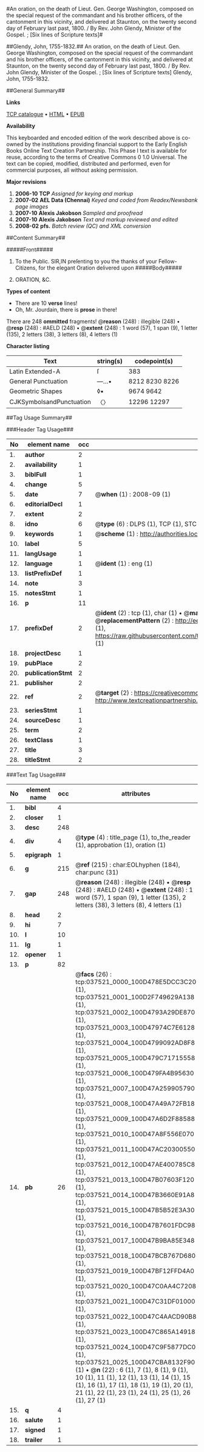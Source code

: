 #An oration, on the death of Lieut. Gen. George Washington, composed on the special request of the commandant and his brother officers, of the cantonment in this vicinity, and delivered at Staunton, on the twenty second day of February last past, 1800. / By Rev. John Glendy, Minister of the Gospel. ; [Six lines of Scripture texts]#

##Glendy, John, 1755-1832.##
An oration, on the death of Lieut. Gen. George Washington, composed on the special request of the commandant and his brother officers, of the cantonment in this vicinity, and delivered at Staunton, on the twenty second day of February last past, 1800. / By Rev. John Glendy, Minister of the Gospel. ; [Six lines of Scripture texts]
Glendy, John, 1755-1832.

##General Summary##

**Links**

[TCP catalogue](http://www.ota.ox.ac.uk/tcp/)  • 
[HTML](http://tei.it.ox.ac.uk/tcp/Texts-HTML/free/N28/N28147.html)  • 
[EPUB](http://tei.it.ox.ac.uk/tcp/Texts-EPUB/free/N28/N28147.epub)

**Availability**

This keyboarded and encoded edition of the
	       work described above is co-owned by the institutions
	       providing financial support to the Early English Books
	       Online Text Creation Partnership. This Phase I text is
	       available for reuse, according to the terms of Creative
	       Commons 0 1.0 Universal. The text can be copied,
	       modified, distributed and performed, even for
	       commercial purposes, all without asking permission.

**Major revisions**

1. __2006-10__ __TCP__ *Assigned for keying and markup*
1. __2007-02__ __AEL Data (Chennai)__ *Keyed and coded from Readex/Newsbank page images*
1. __2007-10__ __Alexis Jakobson__ *Sampled and proofread*
1. __2007-10__ __Alexis Jakobson__ *Text and markup reviewed and edited*
1. __2008-02__ __pfs.__ *Batch review (QC) and XML conversion*

##Content Summary##

#####Front#####

1. To the Public.
SIR,IN preſenting to you the thanks of your Fellow-Citizens, for the elegant Oration delivered upon 
#####Body#####

1. ORATION, &C.

**Types of content**

  * There are 10 **verse** lines!
  * Oh, Mr. Jourdain, there is **prose** in there!

There are 248 **ommitted** fragments! 
 @__reason__ (248) : illegible (248)  •  @__resp__ (248) : #AELD (248)  •  @__extent__ (248) : 1 word (57), 1 span (9), 1 letter (135), 2 letters (38), 3 letters (8), 4 letters (1)

**Character listing**


|Text|string(s)|codepoint(s)|
|---|---|---|
|Latin Extended-A|ſ|383|
|General Punctuation|—…•|8212 8230 8226|
|Geometric Shapes|◊▪|9674 9642|
|CJKSymbolsandPunctuation|〈〉|12296 12297|

##Tag Usage Summary##

###Header Tag Usage###

|No|element name|occ|attributes|
|---|---|---|---|
|1.|__author__|2||
|2.|__availability__|1||
|3.|__biblFull__|1||
|4.|__change__|5||
|5.|__date__|7| @__when__ (1) : 2008-09 (1)|
|6.|__editorialDecl__|1||
|7.|__extent__|2||
|8.|__idno__|6| @__type__ (6) : DLPS (1), TCP (1), STC (1), NOTIS (1), IMAGE-SET (1), EVANS-CITATION (1)|
|9.|__keywords__|1| @__scheme__ (1) : http://authorities.loc.gov/ (1)|
|10.|__label__|5||
|11.|__langUsage__|1||
|12.|__language__|1| @__ident__ (1) : eng (1)|
|13.|__listPrefixDef__|1||
|14.|__note__|3||
|15.|__notesStmt__|1||
|16.|__p__|11||
|17.|__prefixDef__|2| @__ident__ (2) : tcp (1), char (1)  •  @__matchPattern__ (2) : ([0-9\-]+):([0-9IVX]+) (1), (.+) (1)  •  @__replacementPattern__ (2) : http://eebo.chadwyck.com/downloadtiff?vid=$1&page=$2 (1), https://raw.githubusercontent.com/textcreationpartnership/Texts/master/tcpchars.xml#$1 (1)|
|18.|__projectDesc__|1||
|19.|__pubPlace__|2||
|20.|__publicationStmt__|2||
|21.|__publisher__|2||
|22.|__ref__|2| @__target__ (2) : https://creativecommons.org/publicdomain/zero/1.0/ (1), http://www.textcreationpartnership.org/docs/. (1)|
|23.|__seriesStmt__|1||
|24.|__sourceDesc__|1||
|25.|__term__|2||
|26.|__textClass__|1||
|27.|__title__|3||
|28.|__titleStmt__|2||


###Text Tag Usage###

|No|element name|occ|attributes|
|---|---|---|---|
|1.|__bibl__|4||
|2.|__closer__|1||
|3.|__desc__|248||
|4.|__div__|4| @__type__ (4) : title_page (1), to_the_reader (1), approbation (1), oration (1)|
|5.|__epigraph__|1||
|6.|__g__|215| @__ref__ (215) : char:EOLhyphen (184), char:punc (31)|
|7.|__gap__|248| @__reason__ (248) : illegible (248)  •  @__resp__ (248) : #AELD (248)  •  @__extent__ (248) : 1 word (57), 1 span (9), 1 letter (135), 2 letters (38), 3 letters (8), 4 letters (1)|
|8.|__head__|2||
|9.|__hi__|7||
|10.|__l__|10||
|11.|__lg__|1||
|12.|__opener__|1||
|13.|__p__|82||
|14.|__pb__|26| @__facs__ (26) : tcp:037521_0000_100D478E5DCC3C20 (1), tcp:037521_0001_100D2F749629A138 (1), tcp:037521_0002_100D4793A29DE870 (1), tcp:037521_0003_100D47974C7E6128 (1), tcp:037521_0004_100D4799092AD8F8 (1), tcp:037521_0005_100D479C71715558 (1), tcp:037521_0006_100D479FA4B95630 (1), tcp:037521_0007_100D47A259905790 (1), tcp:037521_0008_100D47A49A72FB18 (1), tcp:037521_0009_100D47A6D2F88588 (1), tcp:037521_0010_100D47A8F556E070 (1), tcp:037521_0011_100D47AC20300550 (1), tcp:037521_0012_100D47AE400785C8 (1), tcp:037521_0013_100D47B07603F120 (1), tcp:037521_0014_100D47B3660E91A8 (1), tcp:037521_0015_100D47B5B52E3A30 (1), tcp:037521_0016_100D47B7601FDC98 (1), tcp:037521_0017_100D47B9BA85E348 (1), tcp:037521_0018_100D47BCB767D680 (1), tcp:037521_0019_100D47BF12FFD4A0 (1), tcp:037521_0020_100D47C0AA4C7208 (1), tcp:037521_0021_100D47C31DF01000 (1), tcp:037521_0022_100D47C4AACD90B8 (1), tcp:037521_0023_100D47C865A14918 (1), tcp:037521_0024_100D47C9F5877DC0 (1), tcp:037521_0025_100D47CBA8132F90 (1)  •  @__n__ (22) : 6 (1), 7 (1), 8 (1), 9 (1), 10 (1), 11 (1), 12 (1), 13 (1), 14 (1), 15 (1), 16 (1), 17 (1), 18 (1), 19 (1), 20 (1), 21 (1), 22 (1), 23 (1), 24 (1), 25 (1), 26 (1), 27 (1)|
|15.|__q__|4||
|16.|__salute__|1||
|17.|__signed__|1||
|18.|__trailer__|1||
